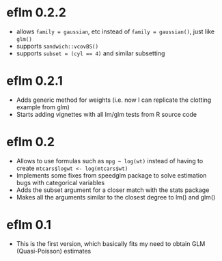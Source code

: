 # eflm 0.2.2

* allows `family = gaussian`, etc instead of `family = gaussian()`, just like `glm()`
* supports `sandwich::vcovBS()`
* supports `subset = (cyl == 4)` and similar subsetting

# eflm 0.2.1

* Adds generic method for weights (i.e. now I can replicate the clotting example from glm)
* Starts adding vignettes with all lm/glm tests from R source code

# eflm 0.2

* Allows to use formulas such as `mpg ~ log(wt)` instead of having to create `mtcars$logwt <- log(mtcars$wt)`
* Implements some fixes from speedglm package to solve estimation bugs with categorical variables
* Adds the subset argument for a closer match with the stats package
* Makes all the arguments similar to the closest degree to lm() and glm()

# eflm 0.1

* This is the first version, which basically fits my need to obtain GLM (Quasi-Poisson) estimates
